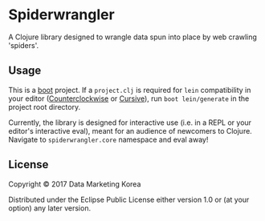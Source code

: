 # Spiderwrangler

A Clojure library designed to wrangle data spun into place by web crawling 'spiders'.

## Usage

This is a [boot](http://boot-clj.com) project. If a `project.clj` is required for `lein`
compatibility in your editor ([Counterclockwise](http://doc.ccw-ide.org)
or [Cursive](https://cursive-ide.com)), run `boot lein/generate` in the project root
directory.

Currently, the library is designed for interactive use (i.e. in a REPL or your
editor's interactive eval), meant for an audience of newcomers to Clojure.
Navigate to `spiderwrangler.core` namespace and eval away!

## License

Copyright © 2017 Data Marketing Korea

Distributed under the Eclipse Public License either version 1.0 or (at
your option) any later version.
